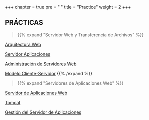 +++
chapter = true
pre = "<b> </b>"
title = "Practice"
weight = 2
+++

## PRÁCTICAS

> {{% expand "Servidor Web y Transferencia de Archivos" %}}

[Arquitectura Web](pac1)

[Servidor Aplicaciones](pac2)

[Administración de Servidores Web](pac3)

[Modelo Cliente-Servidor](pac4)
{{% /expand %}}

> {{% expand "Servidores de Aplicaciones Web" %}}

[Servidor de Aplicaciones Web](pac5)

[Tomcat](pac6)

[Gestión del Servidor de Aplicaciones](pac7)




